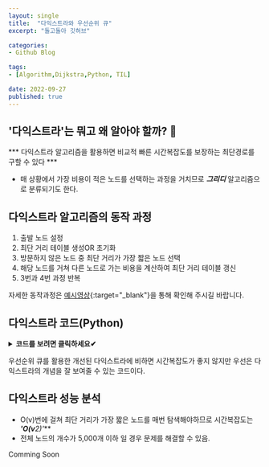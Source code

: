 ```yaml
---
layout: single
title:  "다익스트라와 우선순위 큐"
excerpt: "돌고돌아 깃허브"

categories:
- Github Blog

tags:
- [Algorithm,Dijkstra,Python, TIL]

date: 2022-09-27
published: true
---
```


## '다익스트라'는 뭐고 왜 알아야 할까? 🤔

*** 다익스트라 알고리즘을 활용하면 비교적 빠른 시간복잡도를 보장하는 최단경로를 구할 수 있다 ***
- 매 상황에서 가장 비용이 적은 노드를 선택하는 과정을 거치므로 ***그리디*** 알고리즘으로 분류되기도 한다.


## 다익스트라 알고리즘의 동작 과정

1. 출발 노드 설정
2. 최단 거리 테이블 생성OR 초기화
3. 방문하지 않은 노드 중 최단 거리가 가장 짧은 노드 선택
4. 해당 노드를 거쳐 다른 노드로 가는 비용을 계산하여 최단 거리 테이블 갱신
5. 3번과 4번 과정 반복

자세한 동작과정은 [예시영상](https://www.youtube.com/watch?v=acqm9mM1P6o){:target="_blank"}을 통해 확인해 주시길 바랍니다.

## 다익스트라 코드(Python)

<details>
<summary><b>코드를 보려면 클릭하세요✔</b></summary>

```python
# A번 노드에서 다른 노드로 가는 최단 거리를 구하는 코드
name='ABCDE' # 노드의 이름
inf=int(21e8) # 무한대 설정
arr=[
    [0,3,inf,9,5],
    [inf,0,7,inf,1],
    [inf,inf,0,1,inf],
    [inf,inf,inf,0,inf],
    [inf,inf,1,inf,0],
    ] # ABCDE 이름의 노드와 노드들 사이의 간선을 arr로 표현함
used = [0]*5 # 노드의 방문처리를 위한 used배열
result = [0,3,if,9,5] # A = arr[0]
used[0] = 1 # 시작점 'A'

def select_ky():
    mini = int(21e8)
    minIdx =0
    for i in range(5):
        if(used[i]==0 and result[i]<mini):
            mini = result[i]
            minIdx = i
    return mini



def dijkstra():
    for i in range(4):
    via = select_ky() # 경유지 선택
    used[via] =1
    for j in range(5): # 모든 정점에 대한 비용 비교
        baro = # 시작점에서 도착점으로 바로 가는 경우
        ky = result[via]+arr[via][j] # 시작 -> 경유지 -> 도착점
        if baro >ky:
            result[j] = ky

dijkstra()
print(*result)
```

</details>

우선순위 큐를 활용한 개선된 다익스트라에 비하면 시간복잡도가 좋지 않지만 우선은 다익스트라의 개념을 잘 보여줄 수 있는 코드이다.

## 다익스트라 성능 분석

- O(v)번에 걸쳐 최단 거리가 가장 짧은 노드를 매번 탐색해야하므로 시간복잡도는 ***'O(v**2)'***
- 전체 노드의 개수가 5,000개 이하 일 경우 문제를 해결할 수 있음.

Comming Soon